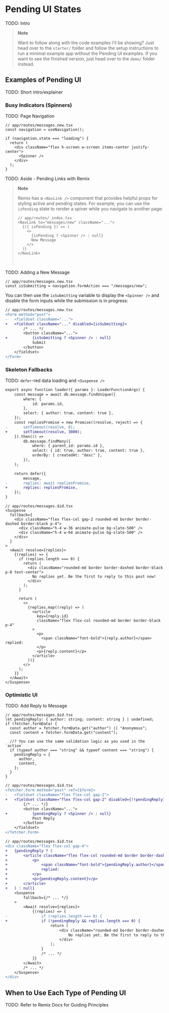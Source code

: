 # Pending UI States

TODO: Intro

> **Note**
>
> Want to follow along with the code examples I'll be showing? Just head over to the `starter/` folder and follow the setup instructions to run a minimal example app without the Pending UI examples. If you want to see the finished version, just head over to the `demo/` folder instead.

## Examples of Pending UI

TODO: Short intro/explainer

### Busy Indicators (Spinners)

TODO: Page Navigation

```tsx
// app/routes/messages.new.tsx
const navigation = useNavigation();

if (navigation.state === "loading") {
  return (
    <div className="flex h-screen w-screen items-center justify-center">
      <Spinner />
    </div>
  );
}
```

TODO: Aside - Pending Links with Remix

> **Note**
>
> Remix has a `<NavLink />` component that provides helpful props for styling active and pending states. For example, you can use the `isPending` state to render a spiner while you navigate to another page:
>
> ```tsx
> // app/routes/_index.tsx
> <NavLink to="messages/new" className="...">
>   {({ isPending }) => (
>     <>
>       {isPending ? <Spinner /> : null}
>       New Message
>     </>
>   )}
> </NavLink>
> ```
>
> &nbsp;

TODO: Adding a New Message

```tsx
// app/routes/messages.new.tsx
const isSubmitting = navigation.formAction === "/messages/new";
```

You can then use the `isSubmitting` variable to display the `<Spinner />` and disable the form inputs while the submission is in progress:

```diff
// app/routes/messages.new.tsx
<Form method="post">
-	<fieldset className="...">
+	<fieldset className="..." disabled={isSubmitting}>
		/* ... */
		<button className="...">
+			{isSubmitting ? <Spinner /> : null}
			Submit
		</button>
	</fieldset>
</Form>
```

### Skeleton Fallbacks

TODO: `defer`-red data loading and `<Suspense />`

```diff
export async function loader({ params }: LoaderFunctionArgs) {
	const message = await db.message.findUnique({
		where: {
			id: params.id,
		},
		select: { author: true, content: true },
	});
	const repliesPromise = new Promise((resolve, reject) => {
-		setTimeout(resolve, 0);
+		setTimeout(resolve, 3000);
	}).then(() =>
		db.message.findMany({
			where: { parent_id: params.id },
			select: { id: true, author: true, content: true },
			orderBy: { createdAt: "desc" },
		}),
	);

	return defer({
		message,
-		replies: await repliesPromise,
+		replies: repliesPromise,
	});
}
```

```tsx
// app/routes/messages.$id.tsx
<Suspense
  fallback={
    <div className="flex flex-col gap-2 rounded-md border border-dashed border-black p-4">
      <div className="h-4 w-36 animate-pulse bg-slate-500" />
      <div className="h-4 w-64 animate-pulse bg-slate-500" />
    </div>
  }
>
  <Await resolve={replies}>
    {(replies) => {
      if (replies.length === 0) {
        return (
          <div className="rounded-md border border-dashed border-black p-8 text-center">
            No replies yet. Be the first to reply to this post now!
          </div>
        );
      }

      return (
        <>
          {replies.map((reply) => (
            <article
              key={reply.id}
              className="flex flex-col rounded-md border border-black p-4"
            >
              <p>
                <span className="font-bold">{reply.author}</span> replied:
              </p>
              <p>{reply.content}</p>
            </article>
          ))}
        </>
      );
    }}
  </Await>
</Suspense>
```

### Optimistic UI

TODO: Add Reply to Message

```tsx
// app/routes/messages.$id.tsx
let pendingReply: { author: string; content: string } | undefined;
if (fetcher.formData) {
  const author = fetcher.formData.get("author") || "Anonymous";
  const content = fetcher.formData.get("content");

  //? You can use the same validation logic as you used in the `action`
  if (typeof author === "string" && typeof content === "string") {
    pendingReply = {
      author,
      content,
    };
  }
}
```

```diff
// app/routes/messages.$id.tsx
<fetcher.Form method="post" ref={$form}>
-	<fieldset className="flex flex-col gap-2">
+	<fieldset className="flex flex-col gap-2" disabled={!!pendingReply}>
		{/* ... */}
		<button className="...">
+			{pendingReply ? <Spinner /> : null}
			Post Reply
		</button>
	</fieldset>
</fetcher.Form>
```

```diff
// app/routes/messages.$id.tsx
<div className="flex flex-col gap-4">
+	{pendingReply ? (
+		<article className="flex flex-col rounded-md border border-dashed border-slate-500 bg-slate-100 p-4 text-slate-500">
+			<p>
+				<span className="font-bold">{pendingReply.author}</span>{" "}
+				replied:
+			</p>
+			<p>{pendingReply.content}</p>
+		</article>
+	) : null}
	<Suspense
		fallback={/* ... */}
	>
		<Await resolve={replies}>
			{(replies) => {
-				if (replies.length === 0) {
+				if (!pendingReply && replies.length === 0) {
					return (
						<div className="rounded-md border border-dashed border-black p-8 text-center">
							No replies yet. Be the first to reply to this post now!
						</div>
					);
				}
				/* ... */
			}}
		</Await>
		/* ... */
	</Suspense>
</div>
```

## When to Use Each Type of Pending UI

TODO: Refer to Remix Docs for Guiding Principles
